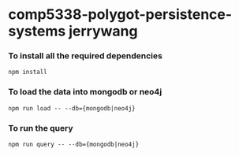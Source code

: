 # comp5338-polygot-persistence-systems jerrywang

### To install all the required dependencies
```
npm install
```

### To load the data into mongodb or neo4j
```
npm run load -- --db={mongodb|neo4j}
```

### To run the query 
```
npm run query -- --db={mongodb|neo4j}
```
